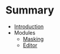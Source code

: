 # Summary

* [Introduction](README.md)
* Modules
  * [Masking](chapter1.md)
  * [Editor](modules/editor/README.md)

